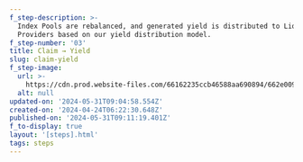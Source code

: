 ```yaml
---
f_step-description: >-
  Index Pools are rebalanced, and generated yield is distributed to Liquidity
  Providers based on our yield distribution model.
f_step-number: '03'
title: Claim → Yield
slug: claim-yield
f_step-image:
  url: >-
    https://cdn.prod.website-files.com/66162235ccb46588aa690894/662e0090cd13a2a497d1b162_thumb-profit-v3.svg
  alt: null
updated-on: '2024-05-31T09:04:58.554Z'
created-on: '2024-04-24T06:22:30.648Z'
published-on: '2024-05-31T09:11:19.401Z'
f_to-display: true
layout: '[steps].html'
tags: steps
---
```




